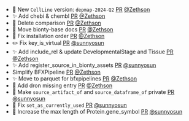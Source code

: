 - 🍱 New `CellLine` version: `depmap-2024-Q2` [PR](https://github.com/laminlabs/bionty/pull/96) [@Zethson](https://github.com/Zethson)
- :sparkles: Add chebi & chembl [PR](https://github.com/laminlabs/bionty/pull/94) [@Zethson](https://github.com/Zethson)
- :memo: Delete comparison [PR](https://github.com/laminlabs/bionty/pull/93) [@Zethson](https://github.com/Zethson)
- :memo: Move bionty-base docs [PR](https://github.com/laminlabs/bionty/pull/91) [@Zethson](https://github.com/Zethson)
- :bug: Fix installation order [PR](https://github.com/laminlabs/bionty/pull/90) [@Zethson](https://github.com/Zethson)
- ✏️ Fix key_is_virtual [PR](https://github.com/laminlabs/bionty/pull/89) [@sunnyosun](https://github.com/sunnyosun)
- ✨ Add include_rel & update DevelopmentalStage and Tissue [PR](https://github.com/laminlabs/bionty/pull/87) [@Zethson](https://github.com/Zethson)
- ✨ Add register_source_in_bionty_assets [PR](https://github.com/laminlabs/bionty/pull/85) [@sunnyosun](https://github.com/sunnyosun)
- Simplify BFXPipeline [PR](https://github.com/laminlabs/bionty/pull/86) [@Zethson](https://github.com/Zethson)
- ✨ Move to parquet for bfxpipelines  [PR](https://github.com/laminlabs/bionty/pull/84) [@Zethson](https://github.com/Zethson)
- 🐛 Add dron missing entry [PR](https://github.com/laminlabs/bionty/pull/82) [@Zethson](https://github.com/Zethson)
- 🎨 Make `source_artifact_of` and `source_dataframe_of` private [PR](https://github.com/laminlabs/bionty/pull/80) [@sunnyosun](https://github.com/sunnyosun)
- 🐛 Fix `set_as_currently_used` [PR](https://github.com/laminlabs/bionty/pull/78) [@sunnyosun](https://github.com/sunnyosun)
- 🎨 Increase the max length of Protein.gene_symbol [PR](https://github.com/laminlabs/bionty/pull/77) [@sunnyosun](https://github.com/sunnyosun)
